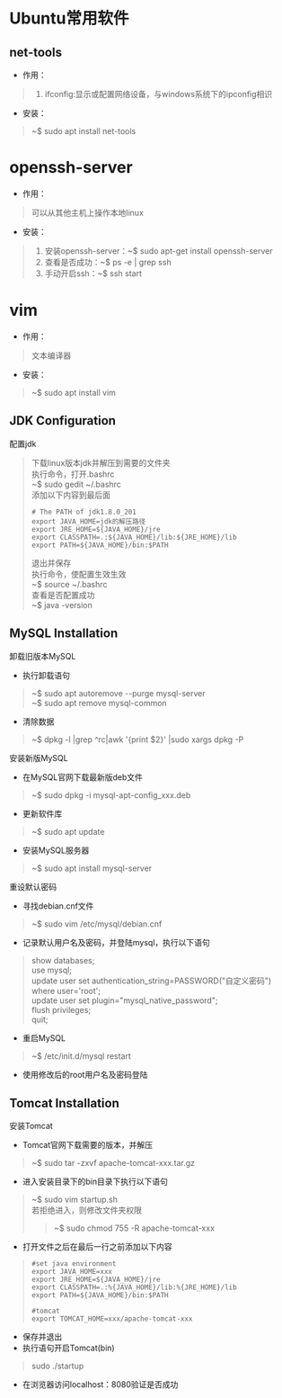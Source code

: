 # Ubuntu常用软件

## net-tools

+ 作用：
> 1. ifconfig:显示或配置网络设备，与windows系统下的ipconfig相识
+ 安装：
> ~$ sudo apt install net-tools

# openssh-server

+ 作用：
> 可以从其他主机上操作本地linux
+ 安装：
> 1. 安装openssh-server：~$ sudo apt-get install openssh-server
> 2. 查看是否成功：~$ ps -e | grep ssh
> 3. 手动开启ssh：~$ ssh start

# vim

+ 作用：
> 文本编译器

+ 安装：
> ~$ sudo apt install vim

## JDK Configuration
配置jdk
> 下载linux版本jdk并解压到需要的文件夹   
执行命令，打开.bashrc  
~$ sudo gedit ~/.bashrc   
添加以下内容到最后面   
> ```
> # The PATH of jdk1.8.0_201   
> export JAVA_HOME=jdk的解压路径   
> export JRE_HOME=${JAVA_HOME}/jre   
> export CLASSPATH=.:${JAVA_HOME}/lib:${JRE_HOME}/lib   
> export PATH=${JAVA_HOME}/bin:$PATH
> ```   
> 退出并保存   
执行命令，使配置生效生效   
~$ source ~/.bashrc   
> 查看是否配置成功   
~$ java -version

## MySQL Installation

卸载旧版本MySQL	
+ 执行卸载语句
> ~$ sudo apt autoremove --purge mysql-server   
~$ sudo apt remove mysql-common

+ 清除数据
> ~$ dpkg -l |grep ^rc|awk '{print $2}' |sudo xargs dpkg -P 

安装新版MySQL
+ 在MySQL官网下载最新版deb文件
> ~$ sudo dpkg -i mysql-apt-config_xxx.deb   
+ 更新软件库
> ~$ sudo apt update
+ 安装MySQL服务器
> ~$ sudo apt install mysql-server

重设默认密码
+ 寻找debian.cnf文件
> ~$ sudo vim /etc/mysql/debian.cnf   
+ 记录默认用户名及密码，并登陆mysql，执行以下语句
> show databases;   
use mysql;   
update user set authentication_string=PASSWORD("自定义密码") where user='root';   
update user set plugin="mysql_native_password";   
flush privileges;   
quit;   
+ 重启MySQL
> ~$ /etc/init.d/mysql restart
+ 使用修改后的root用户名及密码登陆

## Tomcat Installation

安装Tomcat
+ Tomcat官网下载需要的版本，并解压
> ~$ sudo tar -zxvf apache-tomcat-xxx.tar.gz
+ 进入安装目录下的bin目录下执行以下语句
> ~$ sudo vim startup.sh   
> 若拒绝进入，则修改文件夹权限   
>> ~$ sudo chmod 755 -R apache-tomcat-xxx
+ 打开文件之后在最后一行之前添加以下内容
> ```
> #set java environment
> export JAVA_HOME=xxx
> export JRE_HOME=${JAVA_HOME}/jre
> export CLASSPATH=.:%{JAVA_HOME}/lib:%{JRE_HOME}/lib
> export PATH=${JAVA_HOME}/bin:$PATH
> 
> #tomcat
> export TOMCAT_HOME=xxx/apache-tomcat-xxx
> ```
+ 保存并退出
+ 执行语句开启Tomcat(bin)
> sudo ./startup

+ 在浏览器访问localhost：8080验证是否成功